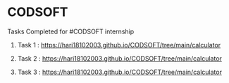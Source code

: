 # CODSOFT

Tasks Completed for #CODSOFT internship

1. Task 1 : https://hari18102003.github.io/CODSOFT/tree/main/calculator

2. Task 2 : https://hari18102003.github.io/CODSOFT/tree/main/calculator

3. Task 3 : https://hari18102003.github.io/CODSOFT/tree/main/calculator
